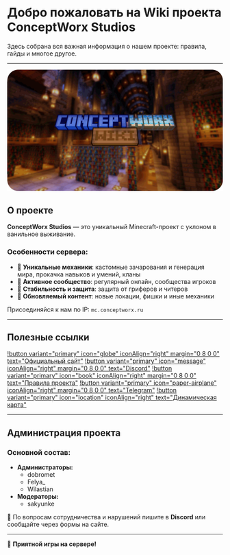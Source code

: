 ﻿---
label: "Домашняя страница"
icon: home
---

# Добро пожаловать на Wiki проекта ConceptWorx Studios

Здесь собрана вся важная информация о нашем проекте: правила, гайды и многое другое.

---

![Добро пожаловать на Wiki проекта ConceptWorx Studios](static/wikipage.png)

## О проекте

**ConceptWorx Studios** — это уникальный Minecraft-проект с уклоном в ванильное выживание.

### Особенности сервера:
- 🔹 **Уникальные механики**: кастомные зачарования и генерация мира, прокачка навыков и умений, кланы
- 🔹 **Активное сообщество**: регулярный онлайн, сообщества игроков
- 🔹 **Стабильность и защита**: защита от гриферов и читеров
- 🔹 **Обновляемый контент**: новые локации, фишки и иные механики

Присоединяйся к нам по IP: `mc.conceptworx.ru`

---

## Полезные ссылки

[!button variant="primary" icon="globe" iconAlign="right" margin="0 8 0 0" text="Официальный сайт"](https://conceptworx.ru/)
[!button variant="primary" icon="message" iconAlign="right" margin="0 8 0 0" text="Discord"](https://discord.gg/9ShFHWp28G)
[!button variant="primary" icon="book" iconAlign="right" margin="0 8 0 0" text="Правила проекта"](https://conceptworx.ru/rules/)
[!button variant="primary" icon="paper-airplane" iconAlign="right" margin="0 8 0 0" text="Telegram"](https://t.me/CWS_chat)
[!button variant="primary" icon="location" iconAlign="right" text="Динамическая карта"](https://conceptworx.ru/map/)

---

## Администрация проекта

### Основной состав:
- **Администраторы:**
  - dobromet
  - Felya_
  - Wilastian
- **Модераторы:**
  - sakyunke

📨 По вопросам сотрудничества и нарушений пишите в **Discord** или сообщайте через формы на сайте.

---

🚀 **Приятной игры на сервере!**  

